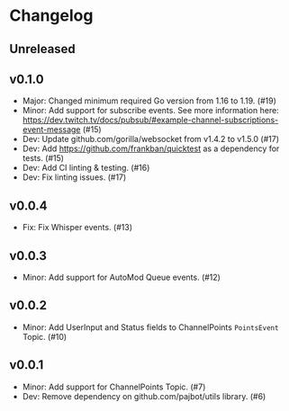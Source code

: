 # Changelog

## Unreleased

## v0.1.0

- Major: Changed minimum required Go version from 1.16 to 1.19. (#19)
- Minor: Add support for subscribe events. See more information here: https://dev.twitch.tv/docs/pubsub/#example-channel-subscriptions-event-message (#15)
- Dev: Update github.com/gorilla/websocket from v1.4.2 to v1.5.0 (#17)
- Dev: Add https://github.com/frankban/quicktest as a dependency for tests. (#15)
- Dev: Add CI linting & testing. (#16)
- Dev: Fix linting issues. (#17)

## v0.0.4

- Fix: Fix Whisper events. (#13)

## v0.0.3

- Minor: Add support for AutoMod Queue events. (#12)

## v0.0.2

- Minor: Add UserInput and Status fields to ChannelPoints `PointsEvent` Topic. (#10)

## v0.0.1

- Minor: Add support for ChannelPoints Topic. (#7)
- Dev: Remove dependency on github.com/pajbot/utils library. (#6)
